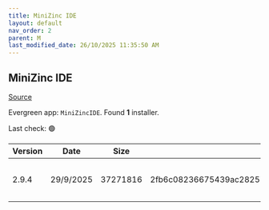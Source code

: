 ```yaml
---
title: MiniZinc IDE
layout: default
nav_order: 2
parent: M
last_modified_date: 26/10/2025 11:35:50 AM
---
```


## MiniZinc IDE

[Source](https://www.minizinc.org/)

Evergreen app: `MiniZincIDE`. Found **1** installer.

Last check: 🟢

| Version | Date      | Size     | Sha256                                                           | Architecture | InstallerType | Type | URI                                                                                                                                                                                                                    |
| ------- | --------- | -------- | ---------------------------------------------------------------- | ------------ | ------------- | ---- | ---------------------------------------------------------------------------------------------------------------------------------------------------------------------------------------------------------------------- |
| 2.9.4   | 29/9/2025 | 37271816 | 2fb6c08236675439ac2825702653308de9ae2dcbd5be483c518af6b8bb0cf3b6 | x64          | Minimal       | exe  | [https://github.com/MiniZinc/MiniZincIDE/releases/download/2.9.4/MiniZincIDE-2.9.4-bundled-setup-win64.exe](https://github.com/MiniZinc/MiniZincIDE/releases/download/2.9.4/MiniZincIDE-2.9.4-bundled-setup-win64.exe) |
